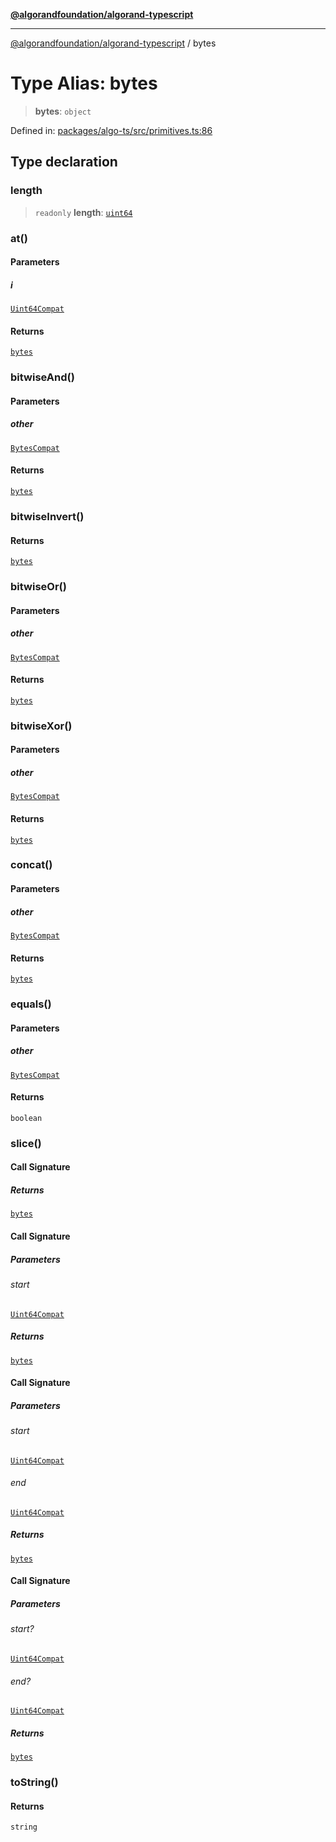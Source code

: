 [**@algorandfoundation/algorand-typescript**](../README.md)

***

[@algorandfoundation/algorand-typescript](../README.md) / bytes

# Type Alias: bytes

> **bytes**: `object`

Defined in: [packages/algo-ts/src/primitives.ts:86](https://github.com/algorandfoundation/puya-ts/blob/14c9827d80da81ff08b4923e997ba22be04aa0db/packages/algo-ts/src/primitives.ts#L86)

## Type declaration

### length

> `readonly` **length**: [`uint64`](uint64.md)

### at()

#### Parameters

##### i

[`Uint64Compat`](Uint64Compat.md)

#### Returns

[`bytes`](bytes.md)

### bitwiseAnd()

#### Parameters

##### other

[`BytesCompat`](BytesCompat.md)

#### Returns

[`bytes`](bytes.md)

### bitwiseInvert()

#### Returns

[`bytes`](bytes.md)

### bitwiseOr()

#### Parameters

##### other

[`BytesCompat`](BytesCompat.md)

#### Returns

[`bytes`](bytes.md)

### bitwiseXor()

#### Parameters

##### other

[`BytesCompat`](BytesCompat.md)

#### Returns

[`bytes`](bytes.md)

### concat()

#### Parameters

##### other

[`BytesCompat`](BytesCompat.md)

#### Returns

[`bytes`](bytes.md)

### equals()

#### Parameters

##### other

[`BytesCompat`](BytesCompat.md)

#### Returns

`boolean`

### slice()

#### Call Signature

##### Returns

[`bytes`](bytes.md)

#### Call Signature

##### Parameters

###### start

[`Uint64Compat`](Uint64Compat.md)

##### Returns

[`bytes`](bytes.md)

#### Call Signature

##### Parameters

###### start

[`Uint64Compat`](Uint64Compat.md)

###### end

[`Uint64Compat`](Uint64Compat.md)

##### Returns

[`bytes`](bytes.md)

#### Call Signature

##### Parameters

###### start?

[`Uint64Compat`](Uint64Compat.md)

###### end?

[`Uint64Compat`](Uint64Compat.md)

##### Returns

[`bytes`](bytes.md)

### toString()

#### Returns

`string`
